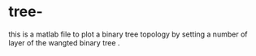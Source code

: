 # tree-
this is a matlab file to plot a binary tree topology by setting  a number of layer of the wangted binary tree . 
